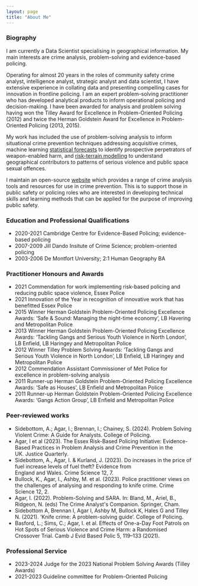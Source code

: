 ```yaml
---
layout: page
title: "About Me"
---
```


### Biography

I am currently a Data Scientist specialising in geographical information. My main interests are crime analysis, problem-solving and evidence-based policing. 

Operating for almost 20 years in the roles of community safety crime analyst, intelligence analyst, strategic analyst and data scientist, I have extensive experience in collating data and presenting compelling cases for innovation in frontline policing. I am an expert problem-solving practitioner who has developed analytical products to inform operational policing and decision-making. I have been awarded for analysis and problem solving having won the Tilley Award for Excellence in Problem-Oriented Policing (2012) and twice the Herman Goldstein Award for Excellence in Problem-Oriented Policing (2013, 2015).

My work has included the use of problem-solving analysis to inform situational crime prevention techniques addressing acquisitive crimes, machine learning [statistical forecasts](https://www.sebp.police.uk/2020-virtual-conference) to identify prospective perpetrators of weapon-enabled harm, and [risk-terrain modelling](https://www.tandfonline.com/doi/full/10.1080/07418825.2023.2209163) to understand geographical contributors to patterns of serious violence and public space sexual offences. 

I maintain an open-source [website](https://sites.google.com/view/routineactivity/home?authuser=0) which provides a range of crime analysis tools and resources for use in crime prevention. This is to support those in public safety or policing roles who are interested in developing technical skills and learning methods that can be applied for the purpose of improving public safety.

### Education and Professional Qualifications

* 2020-2021 Cambridge Centre for Evidence-Based Policing; evidence-based policing
* 2007-2009 Jill Dando Insitute of Crime Science; problem-oriented policing
* 2003-2006 De Montfort University; 2:1 Human Geography BA

### Practitioner Honours and Awards

* 2021 Commendation for work implementing risk-based policing and reducing public space violence, Essex Police
* 2021 Innovation of the Year in recognition of innovative work that has benefitted Essex Police
* 2015 Winner Herman Goldstein Problem-Oriented Policing Excellence Awards: ‘Safe & Sound: Managing the night-time economy’, LB Havering and Metropolitan Police
* 2013 Winner Herman Goldstein Problem-Oriented Policing Excellence Awards: ‘Tackling Gangs and Serious Youth Violence in North London’, LB Enfield, LB Haringey and Metropolitan Police
* 2012 Winner Tilley Problem Solving Awards: ‘Tackling Gangs and Serious Youth Violence in North London’, LB Enfield, LB Haringey and Metropolitan Police
* 2012 Commendation Assistant Commissioner of Met Police for excellence in problem-solving analysis
* 2011 Runner-up Herman Goldstein Problem-Oriented Policing Excellence Awards: ‘Safe as Houses’, LB Enfield and Metropolitan Police
* 2011 Runner-up Herman Goldstein Problem-Oriented Policing Excellence Awards: ‘Gangs Action Group’, LB Enfield and Metropolitan Police

### Peer-reviewed works

* Sidebottom, A.; Agar, I.; Brennan, I.; Chainey, S. (2024). Problem Solving Violent Crime: A Guide for Analysts. College of Policing.
* Agar, I et al (2023). The Essex Risk-Based Policing Initiative: Evidence-Based Practices in Problem Analysis and Crime Prevention in the UK. Justice Quarterly.
* Sidebottom, A., Agar, I. & Kurland, J. (2023). Do increases in the price of fuel increase levels of fuel theft? Evidence from England and Wales. Crime Science 12, 7. 
* Bullock, K., Agar, I., Ashby, M. et al. (2023). Police practitioner views on the challenges of analysing and responding to knife crime. Crime Science 12, 2. 
* Agar, I. (2022). Problem-Solving and SARA. In: Bland, M., Ariel, B., Ridgeon, N. (eds) The Crime Analyst's Companion. Springer, Cham. 
* Sidebottom A, Brennan I, Agar I, Ashby M, Bullock K, Hales G and Tilley N. (2021). ‘Knife crime: A problem-solving guide’. College of Policing.
* Basford, L.; Sims, C.; Agar, I. et al. Effects of One-a-Day Foot Patrols on Hot Spots of Serious Violence and Crime Harm: a Randomised Crossover Trial. Camb J Evid Based Polic 5, 119–133 (2021). 

### Professional Service

* 2023-2024 Judge for the 2023 National Problem Solving Awards (Tilley Awards)
* 2021-2023 Guideline committee for Problem-Oriented Policing






